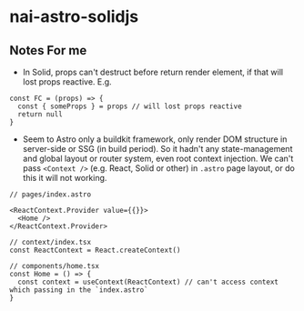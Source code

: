 # nai-astro-solidjs

## Notes For me

- In Solid, props can't destruct before return render element, if that will lost props reactive. E.g.

```tsx
const FC = (props) => {
  const { someProps } = props // will lost props reactive
  return null
}
```

- Seem to Astro only a buildkit framework, only render DOM structure in server-side or SSG (in build period). So it hadn't any state-management and global layout or router system, even root context injection. We can't pass `<Context />` (e.g. React, Solid or other) in `.astro` page layout, or do this it will not working.

```tsx
// pages/index.astro

<ReactContext.Provider value={{}}>
  <Home />
</ReactContext.Provider>

// context/index.tsx
const ReactContext = React.createContext()

// components/home.tsx
const Home = () => {
  const context = useContext(ReactContext) // can't access context which passing in the `index.astro`
}
```
